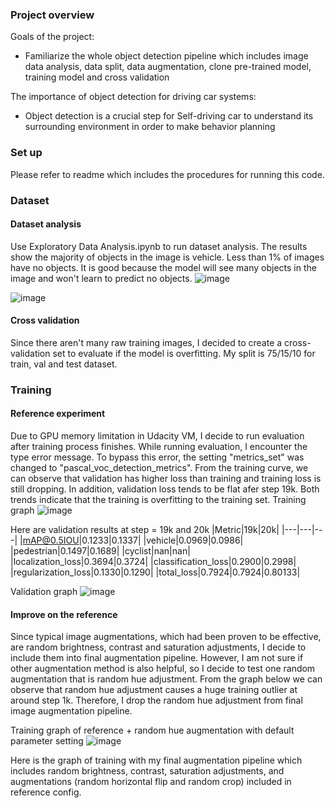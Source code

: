 ### Project overview
Goals of the project:
- Familiarize the whole object detection pipeline which includes image data analysis, data split, data augmentation, clone pre-trained model, training model and cross validation

The importance of object detection for driving car systems:
- Object detection is a crucial step for Self-driving car to understand its surrounding environment in order to make behavior planning

### Set up
Please refer to readme which includes the procedures for running this code.

### Dataset
#### Dataset analysis
Use Exploratory Data Analysis.ipynb to run dataset analysis. The results show the majority of objects in the image is vehicle. Less than 1% of images have no objects. It is good because the model will see many objects in the image and won't learn to predict no objects.
![image](https://user-images.githubusercontent.com/15081906/139235898-6db0e886-e89f-4b1f-9638-da60ef01f685.png)

![image](https://user-images.githubusercontent.com/15081906/139236474-57c03b06-20c9-4444-98be-23bc3d5f64d1.png)

#### Cross validation
Since there aren't many raw training images, I decided to create a cross-validation set to evaluate if the model is overfitting. My split is 75/15/10 for train, val and test dataset. 

### Training 
#### Reference experiment
Due to GPU memory limitation in Udacity VM, I decide to run evaluation after training process finishes. While running evaluation, I encounter the type error message. To bypass this error, the setting "metrics_set" was changed to "pascal_voc_detection_metrics". From the training curve, we can observe that validation has higher loss than training and training loss is still dropping. In addition, validation loss tends to be flat afer step 19k. Both trends indicate that the training is overfitting to the training set. 
Training graph
![image](https://user-images.githubusercontent.com/15081906/139461715-f43f0835-bc0f-44f2-b17b-545dcf789ed6.png)

Here are validation results at step = 19k and 20k
|Metric|19k|20k|
|---|---|---|
|mAP@0.5IOU|0.1233|0.1337|
|vehicle|0.0969|0.0986|
|pedestrian|0.1497|0.1689|
|cyclist|nan|nan|
|localization_loss|0.3694|0.3724|
|classification_loss|0.2900|0.2998|
|regularization_loss|0.1330|0.1290|
|total_loss|0.7924|0.7924|0.80133|

Validation graph
![image](https://user-images.githubusercontent.com/15081906/139461836-442f5371-4788-43fa-bb6b-98703160e47b.png)

#### Improve on the reference
Since typical image augmentations, which had been proven to be effective, are random brightness, contrast and saturation adjustments, I decide to include them into final augmentation pipeline. However, I am not sure if other augmentation method is also helpful, so I decide to test one random augmentation that is random hue adjustment. From the graph below we can observe that random hue adjustment causes a huge training outlier at around step 1k. Therefore, I drop the random hue adjustment from final image augmentation pipeline.

Training graph of reference + random hue augmentation with default parameter setting
![image](https://user-images.githubusercontent.com/15081906/139461556-482f7d89-ffe3-4603-9d07-d528e71cf7d6.png)

Here is the graph of training with my final augmentation pipeline which includes random brightness, contrast, saturation adjustments, and augmentations (random horizontal flip and random crop) included in reference config. 


